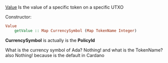 [Value](https://playground.plutus.iohkdev.io/doc/haddock/plutus-ledger-api/html/Plutus-V1-Ledger-Value.html#t:Value)
Is the value of a specific token on a specific UTXO

Constructor: 
```haskell
Value	 
    getValue :: Map CurrencySymbol (Map TokenName Integer)	 
```

**CurrencySymbol** is actually is the **PolicyId** 

What is the currency symbol of Ada? Nothing! and what is the TokenName? also Nothing! because is the default in Cardano
